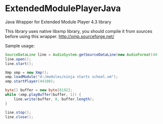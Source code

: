 # ExtendedModulePlayerJava
Java Wrapper for Extended Module Player 4.3 library

This library uses native libxmp library, you should compile it from sources before using this wrapper.
http://xmp.sourceforge.net/

Sample usage:

```java
SourceDataLine line = AudioSystem.getSourceDataLine(new AudioFormat(44100, 16, 2, true, false));
line.open();
line.start();

Xmp xmp = new Xmp();
xmp.loadModule("d:/modules/ninja starts school.xm");
xmp.startPlayer(44100);

byte[] buffer = new byte[8192];
while (xmp.playBuffer(buffer, 1)) {
    line.write(buffer, 0, buffer.length);
}

line.stop();
line.close();
```
